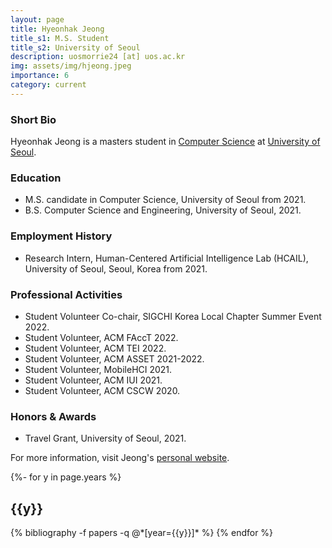 ```yaml
---
layout: page
title: Hyeonhak Jeong
title_s1: M.S. Student
title_s2: University of Seoul
description: uosmorrie24 [at] uos.ac.kr
img: assets/img/hjeong.jpeg
importance: 6
category: current
---
```


### Short Bio
<p>Hyeonhak Jeong is a masters student in <a href="https://engineering.uos.ac.kr/engineering/depart/cs/welcome.do">Computer Science</a> at <a href="https://www.uos.ac.kr/">University of Seoul</a>.</p>

### Education
<ul>
<li>M.S. candidate in Computer Science, University of Seoul from 2021.
</li>
<li>B.S. Computer Science and Engineering, University of Seoul, 2021.
</li>
</ul>

### Employment History
<ul>
<li>Research Intern, Human-Centered Artificial Intelligence Lab (HCAIL), University of Seoul, Seoul, Korea from 2021.
</li>
</ul>

### Professional Activities
<ul>
<li>Student Volunteer Co-chair, SIGCHI Korea Local Chapter Summer Event 2022.
</li>
<li>Student Volunteer, ACM FAccT 2022.
</li>
<li>Student Volunteer, ACM TEI 2022.
</li>
<li>Student Volunteer, ACM ASSET 2021-2022.
</li>
<li>Student Volunteer, MobileHCI 2021.
</li>
<li>Student Volunteer, ACM IUI 2021.
</li>
<li>Student Volunteer, ACM CSCW 2020.
</li>
</ul>

### Honors & Awards
<ul>
<li>Travel Grant, University of Seoul, 2021.
</li>
</ul>

For more information, visit Jeong's [personal website](https://drummycrane.github.io/info/).

<!-- _pages/publications.md -->
<div class="publications">

{%- for y in page.years %}
  <h2 class="year">{{y}}</h2>
  {% bibliography -f papers -q @*[year={{y}}]* %}
{% endfor %}

</div>
